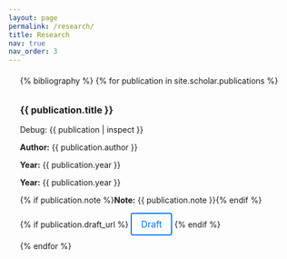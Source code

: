 ```yaml
---
layout: page
permalink: /research/
title: Research
nav: true
nav_order: 3
---
```


<!-- _pages/publications.md -->

<div class="publications">
  <!-- Publications List -->
  <section class="publications-list">
    {% bibliography %}
    {% for publication in site.scholar.publications %}
      <div class="publication-item">
        <h3>{{ publication.title }}</h3>
        <p>Debug: {{ publication | inspect }}</p>
        <p><strong>Author:</strong> {{ publication.author }}</p>
        <p><strong>Year:</strong> {{ publication.year }}</p>
        <p><strong>Year:</strong> {{ publication.year }}</p>
        <p>{% if publication.note %}<strong>Note:</strong> {{ publication.note }}{% endif %}</p>
        {% if publication.draft_url %}
          <a href="{{ publication.url }}" class="btn btn-primary" target="_blank">Draft</a>
        {% endif %}
      </div>
    {% endfor %}
  </section>
</div>

<!-- Add CSS styles for better formatting (optional) -->
<style>
  .publications {
    margin: 20px;
  }
  .introduction {
    margin-bottom: 20px;
  }
  .publications-list {
    border-top: none; /* Remove the top border */
  }
  .publication-item {
    padding: 10px 0;
    border-bottom: none; /* Remove the bottom border */
  }
  .btn {
    display: inline-block;
    padding: 0.5rem 1rem;
    font-size: 1rem;
    border-radius: 0.25rem;
    text-align: center;
    color: #007bff; /* Set text color to blue */
    background-color: transparent; /* Set background to transparent */
    text-decoration: none;
    border: 2px solid #007bff; /* Optional: Add a border to maintain button appearance */
  }
  .btn:hover {
    background-color: transparent; /* Ensure background stays transparent on hover */
    color: #0056b3; /* Optional: Change text color on hover */
  }
</style>
